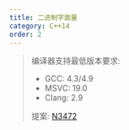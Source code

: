 ```yaml
---
title: 二进制字面量
category: C++14
order: 2
---
```


> 编译器支持最低版本要求:
> * GCC: 4.3/4.9
> * MSVC: 19.0
> * Clang: 2.9
>
> 提案: [N3472](http://www.open-std.org/jtc1/sc22/wg21/docs/papers/2012/n3472.pdf)
